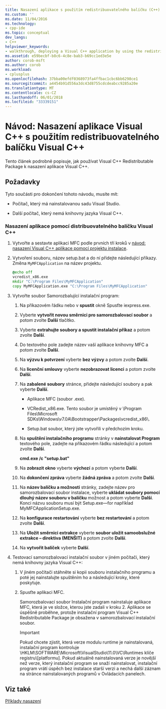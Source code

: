 ```yaml
---
title: Nasazení aplikace s použitím redistribuovatelného balíčku (C++) | Microsoft Docs
ms.custom: ''
ms.date: 11/04/2016
ms.technology:
- cpp-ide
ms.topic: conceptual
dev_langs:
- C++
helpviewer_keywords:
- walkthrough, deploying a Visual C++ application by using the redistributable package
ms.assetid: e59becbf-b8c6-4c8e-bab3-b69cc1ed3e5e
author: corob-msft
ms.author: corob
ms.workload:
- cplusplus
ms.openlocfilehash: 37bba00efdf0368973fa4ffbac1cbc6bb6298ce1
ms.sourcegitcommit: a4454b91d556a3dc43d8755cdcdeabcc9285a20e
ms.translationtype: MT
ms.contentlocale: cs-CZ
ms.lasthandoff: 06/01/2018
ms.locfileid: "33339151"
---
```

# <a name="walkthrough-deploying-a-visual-c-application-by-using-the-visual-c-redistributable-package"></a>Návod: Nasazení aplikace Visual C++ s použitím redistribuovatelného balíčku Visual C++
Tento článek podrobně popisuje, jak používat Visual C++ Redistributable Package k nasazení aplikace Visual C++.  
  
## <a name="prerequisites"></a>Požadavky  
 Tyto součásti pro dokončení tohoto návodu, musíte mít:  
  
-   Počítač, který má nainstalovanou sadu Visual Studio.  
  
-   Další počítač, který nemá knihovny jazyka Visual C++.  
  
### <a name="to-use-the-visual-c-redistributable-package-to-deploy-an-application"></a>Nasazení aplikace pomocí distribuovatelného balíčku Visual C++  
  
1.  Vytvořte a sestavte aplikaci MFC podle prvních tří kroků v [návod: nasazení Visual C++ aplikace pomocí projektu instalace](../ide/deploying-visual-cpp-application-by-using-the-vcpp-redistributable-package.md).  
  
2.  Vytvoření souboru, název setup.bat a do ní přidejte následující příkazy. Změna `MyMFCApplication` na název projektu.  
  
    ```cmd
    @echo off  
    vcredist_x86.exe  
    mkdir "C:\Program Files\MyMFCApplication"  
    copy MyMFCApplication.exe "C:\Program Files\MyMFCApplication"  
    ```  
  
3.  Vytvořte soubor Samorozbalující instalační program:  
  
    1.  Na příkazovém řádku nebo v **spustit** okně Spusťte iexpress.exe.  
  
    2.  Vyberte **vytvořit novou směrnici pro samorozbalovací soubor** a potom zvolte **Další** tlačítko.  
  
    3.  Vyberte **extrahujte soubory a spustit instalační příkaz** a potom zvolte **Další**.  
  
    4.  Do textového pole zadejte název vaší aplikace knihovny MFC a potom zvolte **Další**.  
  
    5.  Na **výzvu k potvrzení** vyberte **bez výzvy** a potom zvolte **Další**.  
  
    6.  Na **licenční smlouvy** vyberte **nezobrazovat licenci** a potom zvolte **Další**.  
  
    7.  Na **zabalené soubory** stránce, přidejte následující soubory a pak vyberte **Další**.  
  
        -   Aplikace MFC (soubor .exe).  
  
        -   VCRedist_x86.exe. Tento soubor je umístěný v \Program Files\Microsoft SDKs\Windows\v7.0A\Bootstrapper\Packages\vcredist_x86\\.  
  
        -   Setup.bat soubor, který jste vytvořili v předchozím kroku.  
  
    8.  Na **spuštění instalačního programu** stránky v **nainstalovat Program** textového pole, zadejte na příkazovém řádku následující a potom zvolte **Další**.  
  
         **cmd.exe /c "setup.bat"**  
  
    9. Na **zobrazit okno** vyberte **výchozí** a potom vyberte **Další**.  
  
    10. Na **dokončení zpráva** vyberte **žádná zpráva** a potom zvolte **Další**.  
  
    11. Na **název balíčku a možnosti** stránky, zadejte název pro samorozbalovací soubor instalace, vyberte **ukládat soubory pomocí dlouhý název souboru v balíčku** možnost a potom vyberte **Další**. Konci názvu souboru musí být Setup.exe—for například MyMFCApplicationSetup.exe.  
  
    12. Na **konfigurace restartování** vyberte **bez restartování** a potom zvolte **Další**.  
  
    13. Na **Uložit směrnici extrakce** vyberte **soubor uložit samoobslužné extrakce – direktiva (MENŠIT)** a potom zvolte **Další**.  
  
    14. Na **vytvořit balíček** vyberte **Další**.  
  
4.  Testovací samorozbalovací instalační soubor v jiném počítači, který nemá knihovny jazyka Visual C++:  
  
    1.  V jiném počítači stáhněte si kopii souboru instalačního programu a poté jej nainstalujte spuštěním ho a následující kroky, které poskytuje.  
  
    2.  Spusťte aplikaci MFC.  
  
         Samorozbalovací soubor Instalační program nainstaluje aplikace MFC, která je ve složce, kterou jste zadali v kroku 2. Aplikace se úspěšně proběhne, protože instalační program Visual C++ Redistributable Package je obsažena v samorozbalovací instalační soubor.  
  
        > [!IMPORTANT]
        >  Pokud chcete zjistit, která verze modulu runtime je nainstalovaná, instalační program kontroluje \HKLM\SOFTWARE\Microsoft\VisualStudio\11.0\VC\Runtimes klíče registru\\[platformu]. Pokud aktuálně nainstalovaná verze je novější než verze, který instalační program se snaží nainstalovat, instalační program vrátí úspěch bez instalace starší verzi a nechá další záznam na stránce nainstalovaných programů v Ovládacích panelech.  
  
## <a name="see-also"></a>Viz také  
 [Příklady nasazení](../ide/deployment-examples.md)